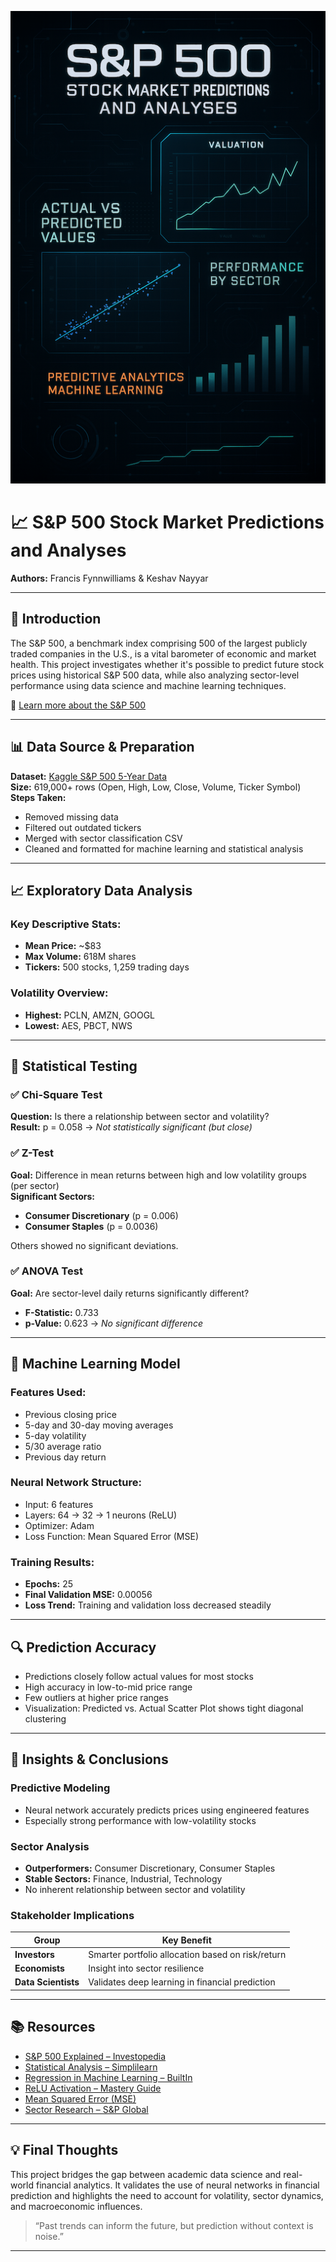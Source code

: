 <p align="center">
  <a href="https://silentcobra44.github.io/">
    <img src="images/preview.png" alt="S&P 500 Project Preview" width="700">
  </a>
</p>


# 📈 S&P 500 Stock Market Predictions and Analyses

**Authors:** Francis Fynnwilliams & Keshav Nayyar

---

## 🧠 Introduction

The S&P 500, a benchmark index comprising 500 of the largest publicly traded companies in the U.S., is a vital barometer of economic and market health. This project investigates whether it's possible to predict future stock prices using historical S&P 500 data, while also analyzing sector-level performance using data science and machine learning techniques.

🔗 [Learn more about the S&P 500](https://www.investopedia.com/terms/s/sp500.asp)

---

## 📊 Data Source & Preparation

**Dataset:** [Kaggle S&P 500 5-Year Data](https://www.kaggle.com/datasets/camnugent/sandp500)  
**Size:** 619,000+ rows (Open, High, Low, Close, Volume, Ticker Symbol)  
**Steps Taken:**
- Removed missing data
- Filtered out outdated tickers
- Merged with sector classification CSV
- Cleaned and formatted for machine learning and statistical analysis

---

## 📈 Exploratory Data Analysis

### Key Descriptive Stats:
- **Mean Price:** ~$83
- **Max Volume:** 618M shares
- **Tickers:** 500 stocks, 1,259 trading days

### Volatility Overview:
- **Highest:** PCLN, AMZN, GOOGL
- **Lowest:** AES, PBCT, NWS

---

## 🧪 Statistical Testing

### ✅ Chi-Square Test
**Question:** Is there a relationship between sector and volatility?  
**Result:** p = 0.058 → *Not statistically significant (but close)*

### ✅ Z-Test
**Goal:** Difference in mean returns between high and low volatility groups (per sector)  
**Significant Sectors:**
- **Consumer Discretionary** (p = 0.006)
- **Consumer Staples** (p = 0.0036)

Others showed no significant deviations.

### ✅ ANOVA Test
**Goal:** Are sector-level daily returns significantly different?  
- **F-Statistic:** 0.733  
- **p-Value:** 0.623 → *No significant difference*

---

## 🤖 Machine Learning Model

### Features Used:
- Previous closing price
- 5-day and 30-day moving averages
- 5-day volatility
- 5/30 average ratio
- Previous day return

### Neural Network Structure:
- Input: 6 features
- Layers: 64 → 32 → 1 neurons (ReLU)
- Optimizer: Adam
- Loss Function: Mean Squared Error (MSE)

### Training Results:
- **Epochs:** 25
- **Final Validation MSE:** 0.00056  
- **Loss Trend:** Training and validation loss decreased steadily

---

## 🔍 Prediction Accuracy

- Predictions closely follow actual values for most stocks
- High accuracy in low-to-mid price range
- Few outliers at higher price ranges
- Visualization: Predicted vs. Actual Scatter Plot shows tight diagonal clustering

---

## 🧠 Insights & Conclusions

### Predictive Modeling
- Neural network accurately predicts prices using engineered features
- Especially strong performance with low-volatility stocks

### Sector Analysis
- **Outperformers:** Consumer Discretionary, Consumer Staples
- **Stable Sectors:** Finance, Industrial, Technology
- No inherent relationship between sector and volatility

### Stakeholder Implications
| Group           | Key Benefit |
|----------------|-------------|
| **Investors**  | Smarter portfolio allocation based on risk/return |
| **Economists** | Insight into sector resilience |
| **Data Scientists** | Validates deep learning in financial prediction |

---

## 📚 Resources

- [S&P 500 Explained – Investopedia](https://www.investopedia.com/terms/s/sp500.asp)  
- [Statistical Analysis – Simplilearn](https://www.simplilearn.com/what-is-statistical-analysis-article)  
- [Regression in Machine Learning – BuiltIn](https://builtin.com/data-science/regression-machine-learning)  
- [ReLU Activation – Mastery Guide](https://machinelearningmastery.com/rectified-linear-activation-function-for-deep-learning-neural-networks)  
- [Mean Squared Error (MSE)](https://builtin.com/machine-learning/loss-functions)  
- [Sector Research – S&P Global](https://www.spglobal.com/spdji/en/documents/research/research-the-impact-of-the-global-economy-on-the-sp-500.pdf)

---

## 💡 Final Thoughts

This project bridges the gap between academic data science and real-world financial analytics. It validates the use of neural networks in financial prediction and highlights the need to account for volatility, sector dynamics, and macroeconomic influences.

> “Past trends can inform the future, but prediction without context is noise.”

---
